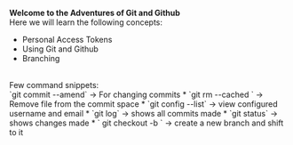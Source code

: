 **Welcome to the Adventures of Git and Github**
<br>
Here we will learn the following concepts: <br>
* Personal Access Tokens
* Using Git and Github
* Branching
<br>
Few command snippets:<br>
`git commit --amend` -> For changing commits
* `git rm --cached <nameoffile>` -> Remove file from the commit space
* `git config --list` -> view configured username and email
* `git log` -> shows all commits made
* `git status` -> shows changes made
* ` git checkout -b <branchname> ` -> create a new branch and shift to it